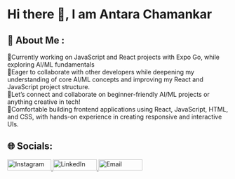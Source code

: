 # Hi there 👋, I am Antara Chamankar
## 💫 About Me :
🔭Currently working on JavaScript and React projects with Expo Go, while exploring AI/ML fundamentals<br>
👯Eager to collaborate with other developers while deepening my understanding of core AI/ML concepts and improving my React and JavaScript project structure.<br>
🤝Let’s connect and collaborate on beginner-friendly AI/ML projects or anything creative in tech!<br>
🌱Comfortable building frontend applications using React, JavaScript, HTML, and CSS, with hands-on experience in creating responsive and interactive UIs.


## 🌐 Socials:
<a href="https://instagram.com/antaraaa_36" target="_blank">
  <img src="https://img.shields.io/badge/Instagram-%23E4405F.svg?logo=Instagram&logoColor=white" alt="Instagram" width="100" height="25" />
</a>
<a href="https://www.linkedin.com/in/AntaraChamankar" target="_blank">
  <img src="https://img.shields.io/badge/LinkedIn-%230077B5.svg?style=for-the-badge&logo=LinkedIn&logoColor=white" alt="LinkedIn" width="100" height="25" />
</a>

<a href="mailto:antarachamankar@gmail.com" target="_blank">
  <img src="https://img.shields.io/badge/Email-%23D14836.svg?style=for-the-badge&logo=Gmail&logoColor=white" alt="Email" width="100" height="25"  />
</a>

<!-- Proudly created with GPRM ( https://gprm.itsvg.in ) -->
<!-- Proudly created with GPRM ( https://gprm.itsvg.in ) -->

<!-- Proudly created with GPRM ( https://gprm.itsvg.in ) -->
<!--
**antara36/antara36** is a ✨ _special_ ✨ repository because its `README.md` (this file) appears on your GitHub profile.

Here are some ideas to get you started:

- 🔭 I’m currently working on ...
- 🌱 I’m currently learning ...
- 👯 I’m looking to collaborate on ...
- 🤔 I’m looking for help with ...
- 💬 Ask me about ...
- 📫 How to reach me: ...
- 😄 Pronouns: ...
- ⚡ Fun fact: ...
-->
